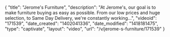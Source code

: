 {
    "title": "Jerome's Furniture",
    "description": "At Jerome's, our goal is to make furniture buying as easy as possible. From our low prices and huge selection, to Same Day Delivery, we're constantly working...",
    "videoid": "171539",
    "date_created": "1402041336",
    "date_modified": "1418181475",
    "type": "captivate",
    "layout": "video",
    "url": "\/v\/jerome-s-furniture\/171539"
}